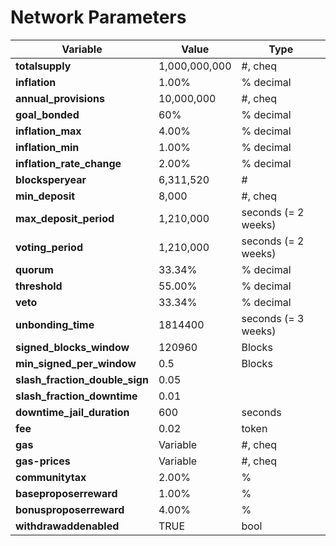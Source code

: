 # Network Parameters

| Variable                          | Value         | Type                |
| --------------------------------- | ------------- | ------------------- |
| **totalsupply**                   | 1,000,000,000 | #, cheq             |
| **inflation**                     | 1.00%         | % decimal           |
| **annual\_provisions**            | 10,000,000    | #, cheq             |
| **goal\_bonded**                  | 60%           | % decimal           |
| **inflation\_max**                | 4.00%         | % decimal           |
| **inflation\_min**                | 1.00%         | % decimal           |
| **inflation\_rate\_change**       | 2.00%         | % decimal           |
| **blocksperyear**                 | 6,311,520     | #                   |
| **min\_deposit**                  | 8,000         | #, cheq             |
| **max\_deposit\_period**          | 1,210,000     | seconds (= 2 weeks) |
| **voting\_period**                | 1,210,000     | seconds (= 2 weeks) |
| **quorum**                        | 33.34%        | % decimal           |
| **threshold**                     | 55.00%        | % decimal           |
| **veto**                          | 33.34%        | % decimal           |
| **unbonding\_time**               | 1814400       | seconds (= 3 weeks) |
| **signed\_blocks\_window**        | 120960        | Blocks              |
| **min\_signed\_per\_window**      | 0.5           | Blocks              |
| **slash\_fraction\_double\_sign** | 0.05          |                     |
| **slash\_fraction\_downtime**     | 0.01          |                     |
| **downtime\_jail\_duration**      | 600           | seconds             |
| **fee**                           | 0.02          | token               |
| **gas**                           | Variable      | #, cheq             |
| **gas-prices**                    | Variable      | #, cheq             |
| **communitytax**                  | 2.00%         | %                   |
| **baseproposerreward**            | 1.00%         | %                   |
| **bonusproposerreward**           | 4.00%         | %                   |
| **withdrawaddenabled**            | TRUE          | bool                |
